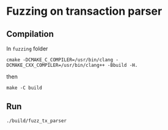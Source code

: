 # Fuzzing on transaction parser

## Compilation

In `fuzzing` folder

```
cmake -DCMAKE_C_COMPILER=/usr/bin/clang -DCMAKE_CXX_COMPILER=/usr/bin/clang++ -Bbuild -H.
```

then

```
make -C build
```

## Run

```
./build/fuzz_tx_parser
```
